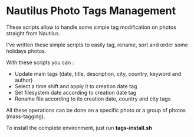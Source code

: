 Nautilus Photo Tags Management
===================

These scripts allow to handle some simple tag modification on photos straight from Nautilus.

I've written these simple scripts to easily tag, rename, sort and order some holidays photos.

With these scripts you can :
  * Update main tags (date, title, description, city, country, keyword and author)
  * Select a time shift and apply it to creation date tag
  * Set filesystem date according to creation date tag
  * Rename file according to its creation date, country and city tags

All these operations can be done on a specific photo or a group of photos (mass-tagging).

To install the complete environment, just run **tags-install.sh**
